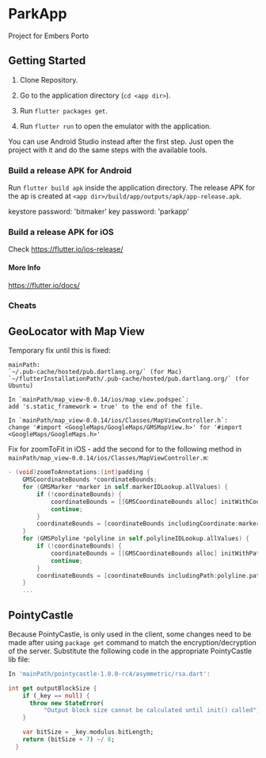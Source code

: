 # ParkApp

Project for Embers Porto

## Getting Started

1. Clone Repository.

2. Go to the application directory (`cd <app dir>`).

3. Run `flutter packages get`.

4. Run `flutter run` to open the emulator with the application.

You can use Android Studio instead after the first step.
Just open the project with it and do the same steps with the available tools.

### Build a release APK for Android

Run `flutter build apk` inside the application directory.
The release APK for the ap is created at 
`<app dir>/build/app/outputs/apk/app-release.apk`.

keystore password: 'bitmaker'
key password: 'parkapp'


### Build a release APK for iOS

Check https://flutter.io/ios-release/

#### More Info

https://flutter.io/docs/

### Cheats

## GeoLocator with Map View

Temporary fix until this is fixed:
```
mainPath:
`~/.pub-cache/hosted/pub.dartlang.org/` (for Mac)
`~/flutterInstallationPath/.pub-cache/hosted/pub.dartlang.org/` (for Ubuntu)

In `mainPath/map_view-0.0.14/ios/map_view.podspec`:
add 's.static_framework = true' to the end of the file.

In `mainPath/map_view-0.0.14/ios/Classes/MapViewController.h`:
change '#import <GoogleMaps/GoogleMaps/GMSMapView.h>' for '#import <GoogleMaps/GoogleMaps.h>'
```
Fix for zoomToFit in iOS - add the second for to the following method in `mainPath/map_view-0.0.14/ios/Classes/MapViewController.m`:
```objectivec
- (void)zoomToAnnotations:(int)padding {
    GMSCoordinateBounds *coordinateBounds;
    for (GMSMarker *marker in self.markerIDLookup.allValues) {
        if (!coordinateBounds) {
            coordinateBounds = [[GMSCoordinateBounds alloc] initWithCoordinate:marker.position coordinate:marker.position];
            continue;
        }
        coordinateBounds = [coordinateBounds includingCoordinate:marker.position];
    }
    for (GMSPolyline *polyline in self.polylineIDLookup.allValues) {
        if (!coordinateBounds) {
            coordinateBounds = [[GMSCoordinateBounds alloc] initWithPath:polyline.path];
            continue;
        }
        coordinateBounds = [coordinateBounds includingPath:polyline.path];
    }
    ...
```
## PointyCastle

Because PointyCastle, is only used in the client, some changes need to be made after using
`package get` command to match the encryption/decryption of the server.
Substitute the following code in the appropriate PointyCastle lib file:

```dart
In 'mainPath/pointycastle-1.0.0-rc4/asymmetric/rsa.dart':

int get outputBlockSize {
    if (_key == null) {
      throw new StateError(
          "Output block size cannot be calculated until init() called");
    }

    var bitSize = _key.modulus.bitLength;
    return (bitSize + 7) ~/ 8;
  }
```